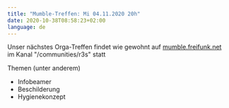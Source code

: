 ```yaml
---
title: "Mumble-Treffen: Mi 04.11.2020 20h"
date: 2020-10-38T08:58:23+02:00
language: de
---
```


Unser nächstes Orga-Treffen findet wie gewohnt auf
[mumble.freifunk.net](https://mumble.freifunk.net/)
im Kanal "/communities/r3s" statt

Themen (unter anderem) 

* Infobeamer
* Beschilderung
* Hygienekonzept
